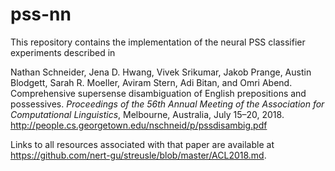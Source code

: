 # pss-nn

This repository contains the implementation of the neural PSS classifier experiments described in

Nathan Schneider, Jena D. Hwang, Vivek Srikumar, Jakob Prange, Austin Blodgett, Sarah R. Moeller, Aviram Stern, Adi Bitan, and Omri Abend. Comprehensive supersense disambiguation of English prepositions and possessives. _Proceedings of the 56th Annual Meeting of the Association for Computational Linguistics_, Melbourne, Australia, July 15–20, 2018. <http://people.cs.georgetown.edu/nschneid/p/pssdisambig.pdf>

Links to all resources associated with that paper are available at <https://github.com/nert-gu/streusle/blob/master/ACL2018.md>.
